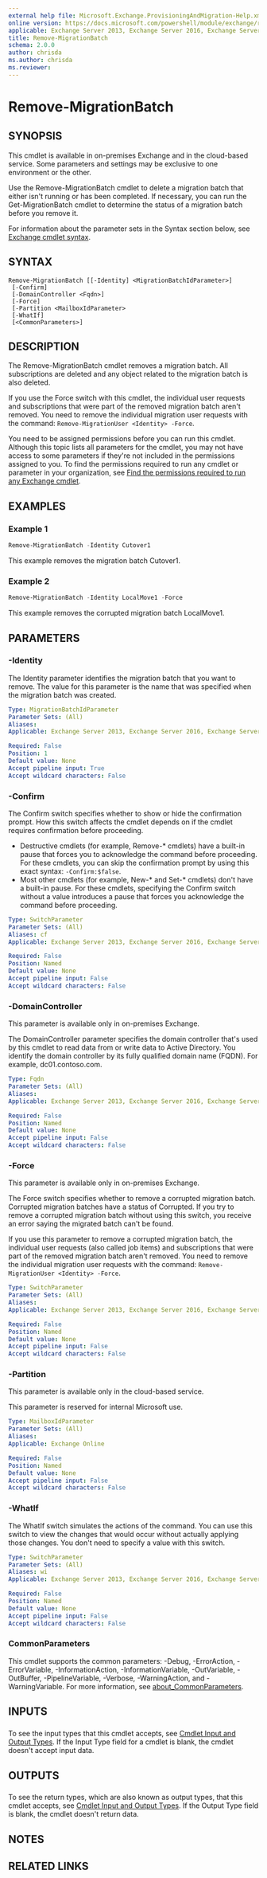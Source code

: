 ```yaml
---
external help file: Microsoft.Exchange.ProvisioningAndMigration-Help.xml
online version: https://docs.microsoft.com/powershell/module/exchange/remove-migrationbatch
applicable: Exchange Server 2013, Exchange Server 2016, Exchange Server 2019, Exchange Online
title: Remove-MigrationBatch
schema: 2.0.0
author: chrisda
ms.author: chrisda
ms.reviewer:
---
```


# Remove-MigrationBatch

## SYNOPSIS
This cmdlet is available in on-premises Exchange and in the cloud-based service. Some parameters and settings may be exclusive to one environment or the other.

Use the Remove-MigrationBatch cmdlet to delete a migration batch that either isn't running or has been completed. If necessary, you can run the Get-MigrationBatch cmdlet to determine the status of a migration batch before you remove it.

For information about the parameter sets in the Syntax section below, see [Exchange cmdlet syntax](https://docs.microsoft.com/powershell/exchange/exchange-cmdlet-syntax).

## SYNTAX

```
Remove-MigrationBatch [[-Identity] <MigrationBatchIdParameter>]
 [-Confirm]
 [-DomainController <Fqdn>]
 [-Force]
 [-Partition <MailboxIdParameter>
 [-WhatIf]
 [<CommonParameters>]
```

## DESCRIPTION
The Remove-MigrationBatch cmdlet removes a migration batch. All subscriptions are deleted and any object related to the migration batch is also deleted.

If you use the Force switch with this cmdlet, the individual user requests and subscriptions that were part of the removed migration batch aren't removed. You need to remove the individual migration user requests with the command: `Remove-MigrationUser <Identity> -Force`.

You need to be assigned permissions before you can run this cmdlet. Although this topic lists all parameters for the cmdlet, you may not have access to some parameters if they're not included in the permissions assigned to you. To find the permissions required to run any cmdlet or parameter in your organization, see [Find the permissions required to run any Exchange cmdlet](https://docs.microsoft.com/powershell/exchange/find-exchange-cmdlet-permissions).

## EXAMPLES

### Example 1
```powershell
Remove-MigrationBatch -Identity Cutover1
```

This example removes the migration batch Cutover1.

### Example 2
```powershell
Remove-MigrationBatch -Identity LocalMove1 -Force
```

This example removes the corrupted migration batch LocalMove1.

## PARAMETERS

### -Identity
The Identity parameter identifies the migration batch that you want to remove. The value for this parameter is the name that was specified when the migration batch was created.

```yaml
Type: MigrationBatchIdParameter
Parameter Sets: (All)
Aliases:
Applicable: Exchange Server 2013, Exchange Server 2016, Exchange Server 2019, Exchange Online

Required: False
Position: 1
Default value: None
Accept pipeline input: True
Accept wildcard characters: False
```

### -Confirm
The Confirm switch specifies whether to show or hide the confirmation prompt. How this switch affects the cmdlet depends on if the cmdlet requires confirmation before proceeding.

- Destructive cmdlets (for example, Remove-\* cmdlets) have a built-in pause that forces you to acknowledge the command before proceeding. For these cmdlets, you can skip the confirmation prompt by using this exact syntax: `-Confirm:$false`.
- Most other cmdlets (for example, New-\* and Set-\* cmdlets) don't have a built-in pause. For these cmdlets, specifying the Confirm switch without a value introduces a pause that forces you acknowledge the command before proceeding.

```yaml
Type: SwitchParameter
Parameter Sets: (All)
Aliases: cf
Applicable: Exchange Server 2013, Exchange Server 2016, Exchange Server 2019, Exchange Online

Required: False
Position: Named
Default value: None
Accept pipeline input: False
Accept wildcard characters: False
```

### -DomainController
This parameter is available only in on-premises Exchange.

The DomainController parameter specifies the domain controller that's used by this cmdlet to read data from or write data to Active Directory. You identify the domain controller by its fully qualified domain name (FQDN). For example, dc01.contoso.com.

```yaml
Type: Fqdn
Parameter Sets: (All)
Aliases:
Applicable: Exchange Server 2013, Exchange Server 2016, Exchange Server 2019

Required: False
Position: Named
Default value: None
Accept pipeline input: False
Accept wildcard characters: False
```

### -Force
This parameter is available only in on-premises Exchange.

The Force switch specifies whether to remove a corrupted migration batch. Corrupted migration batches have a status of Corrupted. If you try to remove a corrupted migration batch without using this switch, you receive an error saying the migrated batch can't be found.

If you use this parameter to remove a corrupted migration batch, the individual user requests (also called job items) and subscriptions that were part of the removed migration batch aren't removed. You need to remove the individual migration user requests with the command: `Remove-MigrationUser <Identity> -Force`.

```yaml
Type: SwitchParameter
Parameter Sets: (All)
Aliases:
Applicable: Exchange Server 2013, Exchange Server 2016, Exchange Server 2019

Required: False
Position: Named
Default value: None
Accept pipeline input: False
Accept wildcard characters: False
```

### -Partition
This parameter is available only in the cloud-based service.

This parameter is reserved for internal Microsoft use.

```yaml
Type: MailboxIdParameter
Parameter Sets: (All)
Aliases:
Applicable: Exchange Online

Required: False
Position: Named
Default value: None
Accept pipeline input: False
Accept wildcard characters: False
```

### -WhatIf
The WhatIf switch simulates the actions of the command. You can use this switch to view the changes that would occur without actually applying those changes. You don't need to specify a value with this switch.

```yaml
Type: SwitchParameter
Parameter Sets: (All)
Aliases: wi
Applicable: Exchange Server 2013, Exchange Server 2016, Exchange Server 2019, Exchange Online

Required: False
Position: Named
Default value: None
Accept pipeline input: False
Accept wildcard characters: False
```

### CommonParameters
This cmdlet supports the common parameters: -Debug, -ErrorAction, -ErrorVariable, -InformationAction, -InformationVariable, -OutVariable, -OutBuffer, -PipelineVariable, -Verbose, -WarningAction, and -WarningVariable. For more information, see [about_CommonParameters](https://go.microsoft.com/fwlink/p/?LinkID=113216).

## INPUTS

###  
To see the input types that this cmdlet accepts, see [Cmdlet Input and Output Types](https://go.microsoft.com/fwlink/p/?linkId=616387). If the Input Type field for a cmdlet is blank, the cmdlet doesn't accept input data.

## OUTPUTS

###  
To see the return types, which are also known as output types, that this cmdlet accepts, see [Cmdlet Input and Output Types](https://go.microsoft.com/fwlink/p/?linkId=616387). If the Output Type field is blank, the cmdlet doesn't return data.

## NOTES

## RELATED LINKS
